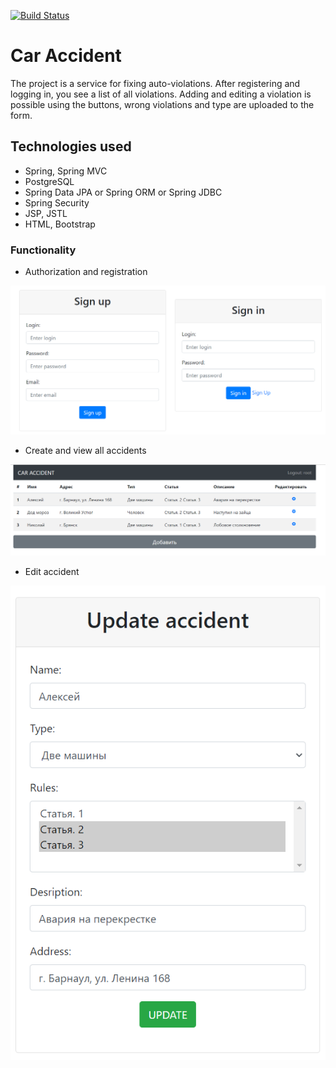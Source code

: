 [![Build Status](https://travis-ci.org/KrylovDenisK/job4j_accident.svg?branch=main)](https://travis-ci.org/KrylovDenisK/job4j_accident)

# Car Accident

The project is a service for fixing auto-violations.
After registering and logging in, you see a list of all violations.
Adding and editing a violation is possible using the buttons,
wrong violations and type are uploaded to the form.

## Technologies used

- Spring, Spring MVC
- PostgreSQL
- Spring Data JPA or Spring ORM or Spring JDBC
- Spring Security
- JSP, JSTL
- HTML, Bootstrap

### Functionality

- Authorization and registration

![ScreenShot](./images/regAuth.png)

- Create and view all accidents

![ScreenShot](./images/accident.png)

- Edit accident

![ScreenShot](./images/edit.png)







